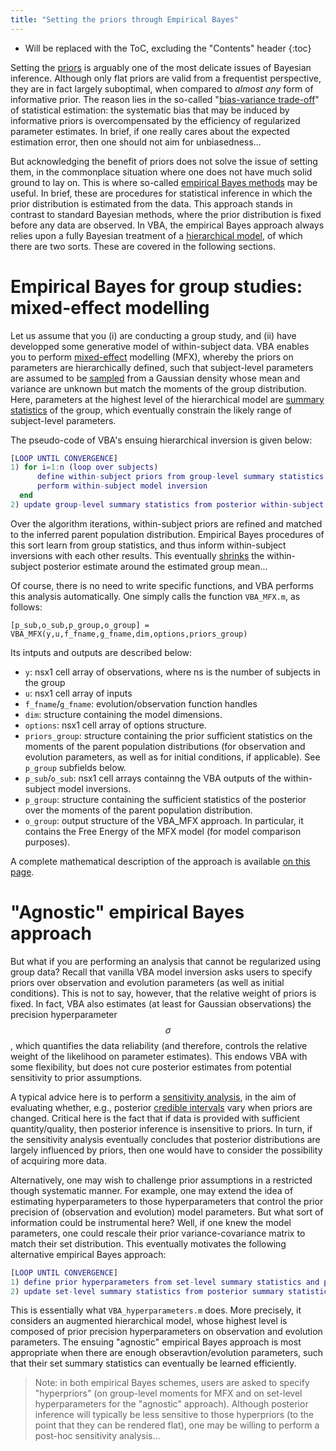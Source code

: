 ```yaml
---
title: "Setting the priors through Empirical Bayes"
---
```

* Will be replaced with the ToC, excluding the "Contents" header
{:toc}

Setting the [priors](https://en.wikipedia.org/wiki/Prior_probability) is arguably one of the most delicate issues of Bayesian inference. Although only flat priors are valid from a frequentist perspective, they are in fact largely suboptimal, when compared to *almost any* form of informative prior. The reason lies in the so-called "[bias-variance trade-off](https://en.wikipedia.org/wiki/Bias%E2%80%93variance_tradeoff)" of statistical estimation: the systematic bias that may be induced by informative priors is overcompensated by the efficiency of regularized parameter estimates. In brief, if one really cares about the expected estimation error, then one should not aim for unbiasedness...

But acknowledging the benefit of priors does not solve the issue of setting them, in the commonplace situation where one does not have much solid ground to lay on. This is where so-called [empirical Bayes methods](https://en.wikipedia.org/wiki/Empirical_Bayes_method) may be useful. In brief, these are procedures for statistical inference in which the prior distribution is estimated from the data. This approach stands in contrast to standard Bayesian methods, where the prior distribution is fixed before any data are observed. In VBA, the empirical Bayes approach always relies upon a fully Bayesian treatment of a [hierarchical model](https://en.wikipedia.org/wiki/Bayesian_hierarchical_modeling), of which there are two sorts. These are covered in the following sections.


# Empirical Bayes for group studies: mixed-effect modelling

Let us assume that you (i) are conducting a group study, and (ii) have developped some generative model of within-subject data. VBA enables you to perform [mixed-effect](https://en.wikipedia.org/wiki/Mixed_model) modelling (MFX), whereby the priors on parameters are hierarchically defined, such that subject-level parameters are assumed to be [sampled](https://en.wikipedia.org/wiki/Sample_(statistics)) from a Gaussian density whose mean and variance are unknown but match the moments of the group distribution. Here, parameters at the highest level of the hierarchical model are [summary statistics](https://en.wikipedia.org/wiki/Summary_statistics) of the group, which eventually constrain the likely range of subject-level parameters. 

The pseudo-code of VBA's ensuing hierarchical inversion is given below:

```matlab
[LOOP UNTIL CONVERGENCE]
1) for i=1:n (loop over subjects)
      define within-subject priors from group-level summary statistics
      perform within-subject model inversion
  end
2) update group-level summary statistics from posterior within-subject summary statistics
```

Over the algorithm iterations, within-subject priors are refined and matched to the inferred parent population distribution. Empirical Bayes procedures of this sort learn from group statistics, and thus inform within-subject inversions with each other results. This eventually [shrinks](https://en.wikipedia.org/wiki/Shrinkage_estimator) the within-subject posterior estimate around the estimated group mean...

Of course, there is no need to write specific functions, and VBA performs this analysis automatically. One simply calls the function `VBA_MFX.m`, as follows:

```
[p_sub,o_sub,p_group,o_group] = VBA_MFX(y,u,f_fname,g_fname,dim,options,priors_group)
```

Its intputs and outputs are described below:

- `y`: nsx1 cell array of observations, where ns is the number of subjects in the group
- `u`:  nsx1 cell array of inputs
- `f_fname`/`g_fname`: evolution/observation function handles
- `dim`: structure containing the model dimensions.
- `options`: nsx1 cell array of options structure.
- `priors_group`: structure containing the prior sufficient statistics on the moments of the parent population distributions (for observation and evolution parameters, as well as for initial conditions, if applicable). See `p_group` subfields below.
- `p_sub`/`o_sub`: nsx1 cell arrays containng the VBA outputs of the within-subject model inversions.
- `p_group`: structure containing the sufficient statistics of the posterior over the moments of the parent population distribution.
- `o_group`: output structure of the VBA_MFX approach. In particular, it contains the Free Energy of the MFX model (for model comparison purposes).

A complete mathematical description of the approach is available [on this page](https://sites.google.com/site/jeandaunizeauswebsite/links/resources).



# "Agnostic" empirical Bayes approach

But what if you are performing an analysis that cannot be regularized using group data? Recall that vanilla VBA model inversion asks users to specify priors over observation and evolution parameters (as well as initial conditions). This is not to say, however, that the relative weight of priors is fixed. In fact, VBA also estimates (at least for Gaussian observations) the precision hyperparameter $$\sigma$$, which quantifies the data reliability (and therefore, controls the relative weight of the likelihood on parameter estimates). This endows VBA with some flexibility, but does not cure posterior estimates from potential sensitivity to prior assumptions.

A typical advice here is to perform a [sensitivity analysis](https://en.wikipedia.org/wiki/Sensitivity_analysis), in the aim of evaluating whether, e.g., posterior [credible intervals](https://en.wikipedia.org/wiki/Credible_interval) vary when priors are changed. Critical here is the fact that if data is provided with sufficient quantity/quality, then posterior inference is insensitive to priors. In turn, if the sensitivity analysis eventually concludes that posterior distributions are largely influenced by priors, then one would have to consider the possibility of acquiring more data.

Alternatively, one may wish to challenge prior assumptions in a restricted though systematic manner. For example, one may extend the idea of estimating hyperparameters to those hyperparameters that control the prior precision of (observation and evolution) model parameters. But what sort of information could be instrumental here? Well, if one knew the model parameters, one could rescale their prior variance-covariance matrix to match their set distribution. This eventually motivates the following alternative empirical Bayes approach:

```matlab
[LOOP UNTIL CONVERGENCE]
1) define prior hyperparameters from set-level summary statistics and perform model inversion
2) update set-level summary statistics from posterior summary statistics
```

This is essentially what `VBA_hyperparameters.m` does. More precisely, it considers an augmented hierarchical model, whose highest level is composed of prior precision hyperparameters on observation and evolution parameters. The ensuing "agnostic" empirical Bayes approach is most appropriate when there are enough obseravtion/evolution parameters, such that their set summary statistics can eventually be learned efficiently.


> Note: in both empirical Bayes schemes, users are asked to specify "hyperpriors" (on group-level moments for MFX and on set-level hyperparameters for the "agnostic" approach). Although posterior inference will typically be less sensitive to those hyperpriors (to the point that they can be rendered flat), one may be willing to perform a post-hoc sensitivity analysis... 




